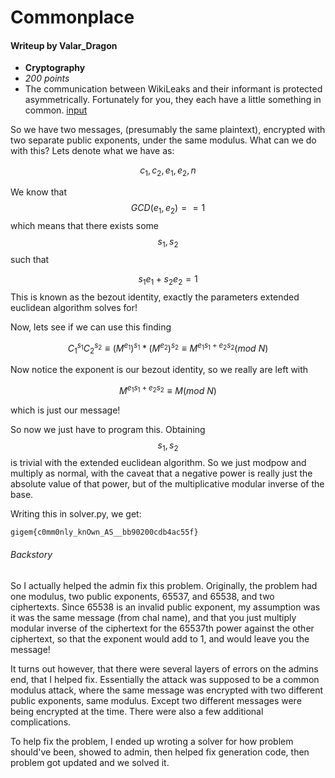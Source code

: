 # Commonplace

#### Writeup by Valar_Dragon

* **Cryptography**
* *200 points*
* The communication between WikiLeaks and their informant is protected asymmetrically.
Fortunately for you, they each have a little something in common.
[input](Th3g3ntl3man-CTF-Writeups/2017/tamuCTF/problems/commonplace/input)

So we have two messages, (presumably the same plaintext), encrypted with two separate public exponents, under the same modulus.
What can we do with this?
Lets denote what we have as:

$$ c_1,c_2,e_1,e_2,n $$

We know that
$$ GCD(e_1,e_2)==1$$
which means that there exists some $$s_1, s_2$$ such that

$$s_1e_1 + s_2e_2 = 1 $$
This is known as the bezout identity, exactly the parameters extended euclidean algorithm solves for!

Now, lets see if we can use this finding

$${C_1}^{s_1}{C_2}^{s_2} \equiv ({M}^{e_1})^{s_1}*({M}^{e_2})^{s_2} \equiv M^{e_1s_1 + e_2s_2} (mod \ N)$$

Now notice the exponent is our bezout identity, so we really are left with

$$M^{e_1s_1 + e_2s_2} \equiv M (mod \ N)$$

which is just our message!

So now we just have to program this. Obtaining $$s_1,s_2$$ is trivial with the extended euclidean algorithm. So we just modpow and multiply as normal, with the caveat that a negative power is really just the absolute value of that power, but of the multiplicative modular inverse of the base.

Writing this in solver.py, we get:

`gigem{c0mm0nly_knOwn_AS__bb90200cdb4ac55f}`

###### Backstory
So I actually helped the admin fix this problem.
Originally, the problem had one modulus, two public exponents, 65537, and 65538, and two ciphertexts. Since 65538 is an invalid public exponent, my assumption was it was the same message (from chal name), and that you just multiply modular inverse of the ciphertext for the 65537th power against the other ciphertext, so that the exponent would add to 1, and would leave you the message!

It turns out however, that there were several layers of errors on the admins end, that I helped fix. Essentially the attack was supposed to be a common modulus attack, where the same message was encrypted with two different public exponents, same modulus.
Except two different messages were being encrypted at the time.
There were also a few additional complications.

To help fix the problem, I ended up wroting a solver for how problem should've been, showed to admin, then helped fix generation code, then problem got updated and we solved it.
